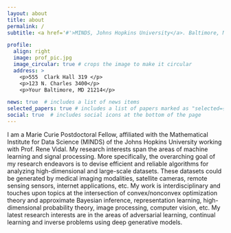 ```yaml
---
layout: about
title: about
permalink: /
subtitle: <a href='#'>MINDS, Johns Hopkins University</a>. Baltimore, MD, USA. parisg@jhu.edu. Λάθε Βιώσας. Etc.

profile:
  align: right
  image: prof_pic.jpg
  image_circular: true # crops the image to make it circular
  address: >
    <p>555  Clark Hall 319 </p>
    <p>123 N. Charles 3400</p>
    <p>Your Baltimore, MD 21214</p>

news: true  # includes a list of news items
selected_papers: true # includes a list of papers marked as "selected={true}"
social: true  # includes social icons at the bottom of the page
---
```

I am a Marie Curie Postdoctoral Fellow, affiliated with the Mathematical Institute for Data Science (MINDS) of the Johns Hopkins University working with Prof. Rene Vidal. 
My research interests span the areas of machine learning and signal processing. More specifically, the overarching goal of my research endeavors is to devise efficient and reliable algorithms for analyzing high-dimensional and large-scale datasets. These datasets could be generated by medical imaging modalities, satellite cameras, remote sensing sensors, internet applications, etc. My work is interdisciplinary and touches upon topics at the intersection of convex/nonconvex optimization theory and approximate Bayesian inference, representation learning, high-dimensional probability theory, image processing, computer vision, etc.  My latest research interests are in the areas of adversarial learning, continual learning and inverse problems using deep generative models. 

